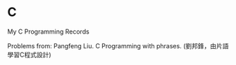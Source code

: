 # C

My C Programming Records

Problems from: Pangfeng Liu. C Programming with phrases. (劉邦鋒，由片語學習C程式設計)